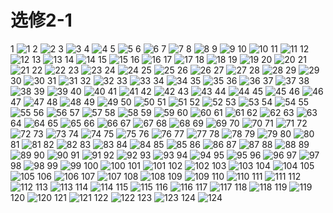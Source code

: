 # 选修2-1

1 
![1](../../book/人教版高中数学A版选修2-1/人教版高中数学A版选修2-1_1.png)
2 
![2](../../book/人教版高中数学A版选修2-1/人教版高中数学A版选修2-1_2.png)
3 
![3](../../book/人教版高中数学A版选修2-1/人教版高中数学A版选修2-1_3.png)
4 
![4](../../book/人教版高中数学A版选修2-1/人教版高中数学A版选修2-1_4.png)
5 
![5](../../book/人教版高中数学A版选修2-1/人教版高中数学A版选修2-1_5.png)
6 
![6](../../book/人教版高中数学A版选修2-1/人教版高中数学A版选修2-1_6.png)
7 
![7](../../book/人教版高中数学A版选修2-1/人教版高中数学A版选修2-1_7.png)
8 
![8](../../book/人教版高中数学A版选修2-1/人教版高中数学A版选修2-1_8.png)
9 
![9](../../book/人教版高中数学A版选修2-1/人教版高中数学A版选修2-1_9.png)
10 
![10](../../book/人教版高中数学A版选修2-1/人教版高中数学A版选修2-1_10.png)
11 
![11](../../book/人教版高中数学A版选修2-1/人教版高中数学A版选修2-1_11.png)
12 
![12](../../book/人教版高中数学A版选修2-1/人教版高中数学A版选修2-1_12.png)
13 
![13](../../book/人教版高中数学A版选修2-1/人教版高中数学A版选修2-1_13.png)
14 
![14](../../book/人教版高中数学A版选修2-1/人教版高中数学A版选修2-1_14.png)
15 
![15](../../book/人教版高中数学A版选修2-1/人教版高中数学A版选修2-1_15.png)
16 
![16](../../book/人教版高中数学A版选修2-1/人教版高中数学A版选修2-1_16.png)
17 
![17](../../book/人教版高中数学A版选修2-1/人教版高中数学A版选修2-1_17.png)
18 
![18](../../book/人教版高中数学A版选修2-1/人教版高中数学A版选修2-1_18.png)
19 
![19](../../book/人教版高中数学A版选修2-1/人教版高中数学A版选修2-1_19.png)
20 
![20](../../book/人教版高中数学A版选修2-1/人教版高中数学A版选修2-1_20.png)
21 
![21](../../book/人教版高中数学A版选修2-1/人教版高中数学A版选修2-1_21.png)
22 
![22](../../book/人教版高中数学A版选修2-1/人教版高中数学A版选修2-1_22.png)
23 
![23](../../book/人教版高中数学A版选修2-1/人教版高中数学A版选修2-1_23.png)
24 
![24](../../book/人教版高中数学A版选修2-1/人教版高中数学A版选修2-1_24.png)
25 
![25](../../book/人教版高中数学A版选修2-1/人教版高中数学A版选修2-1_25.png)
26 
![26](../../book/人教版高中数学A版选修2-1/人教版高中数学A版选修2-1_26.png)
27 
![27](../../book/人教版高中数学A版选修2-1/人教版高中数学A版选修2-1_27.png)
28 
![28](../../book/人教版高中数学A版选修2-1/人教版高中数学A版选修2-1_28.png)
29 
![29](../../book/人教版高中数学A版选修2-1/人教版高中数学A版选修2-1_29.png)
30 
![30](../../book/人教版高中数学A版选修2-1/人教版高中数学A版选修2-1_30.png)
31 
![31](../../book/人教版高中数学A版选修2-1/人教版高中数学A版选修2-1_31.png)
32 
![32](../../book/人教版高中数学A版选修2-1/人教版高中数学A版选修2-1_32.png)
33 
![33](../../book/人教版高中数学A版选修2-1/人教版高中数学A版选修2-1_33.png)
34 
![34](../../book/人教版高中数学A版选修2-1/人教版高中数学A版选修2-1_34.png)
35 
![35](../../book/人教版高中数学A版选修2-1/人教版高中数学A版选修2-1_35.png)
36 
![36](../../book/人教版高中数学A版选修2-1/人教版高中数学A版选修2-1_36.png)
37 
![37](../../book/人教版高中数学A版选修2-1/人教版高中数学A版选修2-1_37.png)
38 
![38](../../book/人教版高中数学A版选修2-1/人教版高中数学A版选修2-1_38.png)
39 
![39](../../book/人教版高中数学A版选修2-1/人教版高中数学A版选修2-1_39.png)
40 
![40](../../book/人教版高中数学A版选修2-1/人教版高中数学A版选修2-1_40.png)
41 
![41](../../book/人教版高中数学A版选修2-1/人教版高中数学A版选修2-1_41.png)
42 
![42](../../book/人教版高中数学A版选修2-1/人教版高中数学A版选修2-1_42.png)
43 
![43](../../book/人教版高中数学A版选修2-1/人教版高中数学A版选修2-1_43.png)
44 
![44](../../book/人教版高中数学A版选修2-1/人教版高中数学A版选修2-1_44.png)
45 
![45](../../book/人教版高中数学A版选修2-1/人教版高中数学A版选修2-1_45.png)
46 
![46](../../book/人教版高中数学A版选修2-1/人教版高中数学A版选修2-1_46.png)
47 
![47](../../book/人教版高中数学A版选修2-1/人教版高中数学A版选修2-1_47.png)
48 
![48](../../book/人教版高中数学A版选修2-1/人教版高中数学A版选修2-1_48.png)
49 
![49](../../book/人教版高中数学A版选修2-1/人教版高中数学A版选修2-1_49.png)
50 
![50](../../book/人教版高中数学A版选修2-1/人教版高中数学A版选修2-1_50.png)
51 
![51](../../book/人教版高中数学A版选修2-1/人教版高中数学A版选修2-1_51.png)
52 
![52](../../book/人教版高中数学A版选修2-1/人教版高中数学A版选修2-1_52.png)
53 
![53](../../book/人教版高中数学A版选修2-1/人教版高中数学A版选修2-1_53.png)
54 
![54](../../book/人教版高中数学A版选修2-1/人教版高中数学A版选修2-1_54.png)
55 
![55](../../book/人教版高中数学A版选修2-1/人教版高中数学A版选修2-1_55.png)
56 
![56](../../book/人教版高中数学A版选修2-1/人教版高中数学A版选修2-1_56.png)
57 
![57](../../book/人教版高中数学A版选修2-1/人教版高中数学A版选修2-1_57.png)
58 
![58](../../book/人教版高中数学A版选修2-1/人教版高中数学A版选修2-1_58.png)
59 
![59](../../book/人教版高中数学A版选修2-1/人教版高中数学A版选修2-1_59.png)
60 
![60](../../book/人教版高中数学A版选修2-1/人教版高中数学A版选修2-1_60.png)
61 
![61](../../book/人教版高中数学A版选修2-1/人教版高中数学A版选修2-1_61.png)
62 
![62](../../book/人教版高中数学A版选修2-1/人教版高中数学A版选修2-1_62.png)
63 
![63](../../book/人教版高中数学A版选修2-1/人教版高中数学A版选修2-1_63.png)
64 
![64](../../book/人教版高中数学A版选修2-1/人教版高中数学A版选修2-1_64.png)
65 
![65](../../book/人教版高中数学A版选修2-1/人教版高中数学A版选修2-1_65.png)
66 
![66](../../book/人教版高中数学A版选修2-1/人教版高中数学A版选修2-1_66.png)
67 
![67](../../book/人教版高中数学A版选修2-1/人教版高中数学A版选修2-1_67.png)
68 
![68](../../book/人教版高中数学A版选修2-1/人教版高中数学A版选修2-1_68.png)
69 
![69](../../book/人教版高中数学A版选修2-1/人教版高中数学A版选修2-1_69.png)
70 
![70](../../book/人教版高中数学A版选修2-1/人教版高中数学A版选修2-1_70.png)
71 
![71](../../book/人教版高中数学A版选修2-1/人教版高中数学A版选修2-1_71.png)
72 
![72](../../book/人教版高中数学A版选修2-1/人教版高中数学A版选修2-1_72.png)
73 
![73](../../book/人教版高中数学A版选修2-1/人教版高中数学A版选修2-1_73.png)
74 
![74](../../book/人教版高中数学A版选修2-1/人教版高中数学A版选修2-1_74.png)
75 
![75](../../book/人教版高中数学A版选修2-1/人教版高中数学A版选修2-1_75.png)
76 
![76](../../book/人教版高中数学A版选修2-1/人教版高中数学A版选修2-1_76.png)
77 
![77](../../book/人教版高中数学A版选修2-1/人教版高中数学A版选修2-1_77.png)
78 
![78](../../book/人教版高中数学A版选修2-1/人教版高中数学A版选修2-1_78.png)
79 
![79](../../book/人教版高中数学A版选修2-1/人教版高中数学A版选修2-1_79.png)
80 
![80](../../book/人教版高中数学A版选修2-1/人教版高中数学A版选修2-1_80.png)
81 
![81](../../book/人教版高中数学A版选修2-1/人教版高中数学A版选修2-1_81.png)
82 
![82](../../book/人教版高中数学A版选修2-1/人教版高中数学A版选修2-1_82.png)
83 
![83](../../book/人教版高中数学A版选修2-1/人教版高中数学A版选修2-1_83.png)
84 
![84](../../book/人教版高中数学A版选修2-1/人教版高中数学A版选修2-1_84.png)
85 
![85](../../book/人教版高中数学A版选修2-1/人教版高中数学A版选修2-1_85.png)
86 
![86](../../book/人教版高中数学A版选修2-1/人教版高中数学A版选修2-1_86.png)
87 
![87](../../book/人教版高中数学A版选修2-1/人教版高中数学A版选修2-1_87.png)
88 
![88](../../book/人教版高中数学A版选修2-1/人教版高中数学A版选修2-1_88.png)
89 
![89](../../book/人教版高中数学A版选修2-1/人教版高中数学A版选修2-1_89.png)
90 
![90](../../book/人教版高中数学A版选修2-1/人教版高中数学A版选修2-1_90.png)
91 
![91](../../book/人教版高中数学A版选修2-1/人教版高中数学A版选修2-1_91.png)
92 
![92](../../book/人教版高中数学A版选修2-1/人教版高中数学A版选修2-1_92.png)
93 
![93](../../book/人教版高中数学A版选修2-1/人教版高中数学A版选修2-1_93.png)
94 
![94](../../book/人教版高中数学A版选修2-1/人教版高中数学A版选修2-1_94.png)
95 
![95](../../book/人教版高中数学A版选修2-1/人教版高中数学A版选修2-1_95.png)
96 
![96](../../book/人教版高中数学A版选修2-1/人教版高中数学A版选修2-1_96.png)
97 
![97](../../book/人教版高中数学A版选修2-1/人教版高中数学A版选修2-1_97.png)
98 
![98](../../book/人教版高中数学A版选修2-1/人教版高中数学A版选修2-1_98.png)
99 
![99](../../book/人教版高中数学A版选修2-1/人教版高中数学A版选修2-1_99.png)
100 
![100](../../book/人教版高中数学A版选修2-1/人教版高中数学A版选修2-1_100.png)
101 
![101](../../book/人教版高中数学A版选修2-1/人教版高中数学A版选修2-1_101.png)
102 
![102](../../book/人教版高中数学A版选修2-1/人教版高中数学A版选修2-1_102.png)
103 
![103](../../book/人教版高中数学A版选修2-1/人教版高中数学A版选修2-1_103.png)
104 
![104](../../book/人教版高中数学A版选修2-1/人教版高中数学A版选修2-1_104.png)
105 
![105](../../book/人教版高中数学A版选修2-1/人教版高中数学A版选修2-1_105.png)
106 
![106](../../book/人教版高中数学A版选修2-1/人教版高中数学A版选修2-1_106.png)
107 
![107](../../book/人教版高中数学A版选修2-1/人教版高中数学A版选修2-1_107.png)
108 
![108](../../book/人教版高中数学A版选修2-1/人教版高中数学A版选修2-1_108.png)
109 
![109](../../book/人教版高中数学A版选修2-1/人教版高中数学A版选修2-1_109.png)
110 
![110](../../book/人教版高中数学A版选修2-1/人教版高中数学A版选修2-1_110.png)
111 
![111](../../book/人教版高中数学A版选修2-1/人教版高中数学A版选修2-1_111.png)
112 
![112](../../book/人教版高中数学A版选修2-1/人教版高中数学A版选修2-1_112.png)
113 
![113](../../book/人教版高中数学A版选修2-1/人教版高中数学A版选修2-1_113.png)
114 
![114](../../book/人教版高中数学A版选修2-1/人教版高中数学A版选修2-1_114.png)
115 
![115](../../book/人教版高中数学A版选修2-1/人教版高中数学A版选修2-1_115.png)
116 
![116](../../book/人教版高中数学A版选修2-1/人教版高中数学A版选修2-1_116.png)
117 
![117](../../book/人教版高中数学A版选修2-1/人教版高中数学A版选修2-1_117.png)
118 
![118](../../book/人教版高中数学A版选修2-1/人教版高中数学A版选修2-1_118.png)
119 
![119](../../book/人教版高中数学A版选修2-1/人教版高中数学A版选修2-1_119.png)
120 
![120](../../book/人教版高中数学A版选修2-1/人教版高中数学A版选修2-1_120.png)
121 
![121](../../book/人教版高中数学A版选修2-1/人教版高中数学A版选修2-1_121.png)
122 
![122](../../book/人教版高中数学A版选修2-1/人教版高中数学A版选修2-1_122.png)
123 
![123](../../book/人教版高中数学A版选修2-1/人教版高中数学A版选修2-1_123.png)
124 
![124](../../book/人教版高中数学A版选修2-1/人教版高中数学A版选修2-1_124.png)
